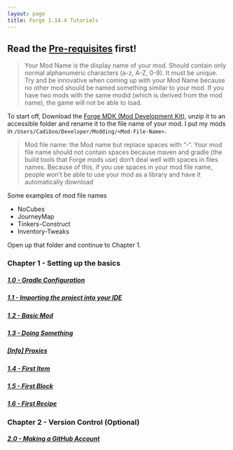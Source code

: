 ```yaml
---
layout: page
title: Forge 1.14.4 Tutorials
---
```


## Read the [Pre-requisites](/tutorials/Pre-requisites) first!

> Your Mod Name is the display name of your mod. Should contain only normal alphanumeric characters (a-z, A-Z, 0-9). It must be unique. Try and be innovative when coming up with your Mod Name because no other mod should be named something similar to your mod. If you have two mods with the same modid (which is derived from the mod name), the game will not be able to load.

To start off, Download the [Forge MDK (Mod Development Kit)](https://files.minecraftforge.net/maven/net/minecraftforge/forge/index_1.14.4.html), unzip it to an accessible folder and rename it to the file name of your mod. I put my mods in `/Users/Cadiboo/Developer/Modding/<Mod-File-Name>`.

> Mod file name: the Mod name but replace spaces with “-“. Your mod file name should not contain spaces because maven and gradle (the build tools that Forge mods use) don’t deal well with spaces in files names. Because of this, if you use spaces in your mod file name, people won’t be able to use your mod as a library and have it automatically download

Some examples of mod file names
- NoCubes
- JourneyMap
- Tinkers-Construct
- Inventory-Tweaks

Open up that folder and continue to Chapter 1.  

### Chapter 1 - Setting up the basics
##### [1.0 - Gradle Configuration](/1.0-gradle-configuration)
##### [1.1 - Importing the project into your IDE](/1.1-importing-project)
##### [1.2 - Basic Mod](/1.2-basic-mod)
##### [1.3 - Doing Something](/1.3-doing-something)
##### [[Info] Proxies](/proxies)
##### [1.4 - First Item](/1.4-first-item)
##### [1.5 - First Block](/1.5-first-block)
##### [1.6 - First Recipe](/1.6-first-recipe)

### Chapter 2 - Version Control (Optional)
##### [2.0 - Making a GitHub Account](/2.0-github-account)
